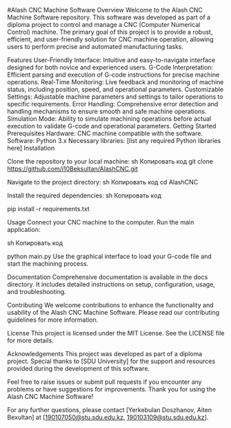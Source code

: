 #Alash CNC Machine Software
Overview
Welcome to the Alash CNC Machine Software repository. This software was developed as part of a diploma project to control and manage a CNC (Computer Numerical Control) machine. The primary goal of this project is to provide a robust, efficient, and user-friendly solution for CNC machine operation, allowing users to perform precise and automated manufacturing tasks.

Features
User-Friendly Interface: Intuitive and easy-to-navigate interface designed for both novice and experienced users.
G-Code Interpretation: Efficient parsing and execution of G-code instructions for precise machine operations.
Real-Time Monitoring: Live feedback and monitoring of machine status, including position, speed, and operational parameters.
Customizable Settings: Adjustable machine parameters and settings to tailor operations to specific requirements.
Error Handling: Comprehensive error detection and handling mechanisms to ensure smooth and safe machine operations.
Simulation Mode: Ability to simulate machining operations before actual execution to validate G-code and operational parameters.
Getting Started
Prerequisites
Hardware: CNC machine compatible with the software.
Software:
Python 3.x
Necessary libraries: [list any required Python libraries here]
Installation

Clone the repository to your local machine:
sh
Копировать код
git clone https://github.com/i10Beksultan/AlashCNC.git

Navigate to the project directory:
sh
Копировать код
cd AlashCNC

Install the required dependencies:
sh
Копировать код

pip install -r requirements.txt

Usage
Connect your CNC machine to the computer.
Run the main application:

sh
Копировать код

python main.py
Use the graphical interface to load your G-code file and start the machining process.

Documentation
Comprehensive documentation is available in the docs directory. It includes detailed instructions on setup, configuration, usage, and troubleshooting.

Contributing
We welcome contributions to enhance the functionality and usability of the Alash CNC Machine Software. Please read our contributing guidelines for more information.

License
This project is licensed under the MIT License. See the LICENSE file for more details.

Acknowledgements
This project was developed as part of a diploma project. Special thanks to [SDU University] for the support and resources provided during the development of this software.

Feel free to raise issues or submit pull requests if you encounter any problems or have suggestions for improvements. Thank you for using the Alash CNC Machine Software!

For any further questions, please contact [Yerkebulan Doszhanov, Aiten Bexultan] at [190107050@stu.sdu.edu.kz, 190103109@stu.sdu.edu.kz].
